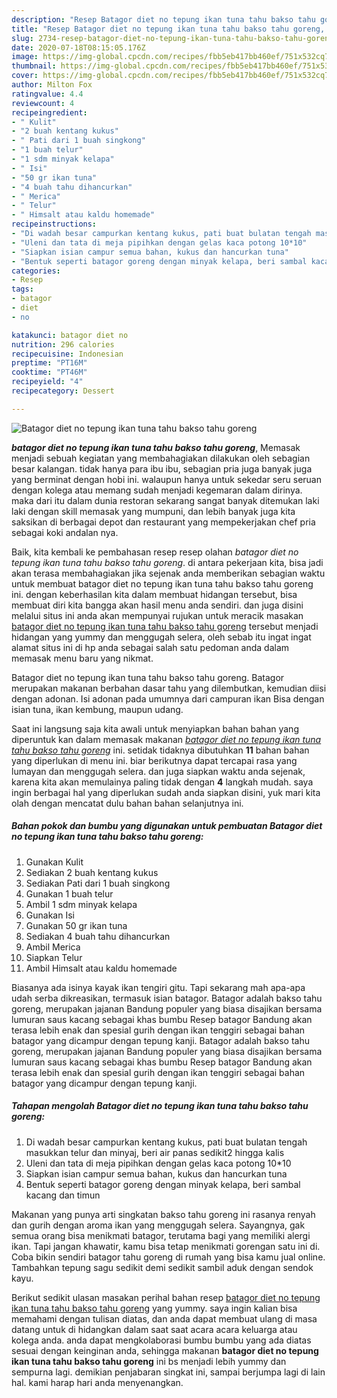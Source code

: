 ```yaml
---
description: "Resep Batagor diet no tepung ikan tuna tahu bakso tahu goreng, Lezat Sekali"
title: "Resep Batagor diet no tepung ikan tuna tahu bakso tahu goreng, Lezat Sekali"
slug: 2734-resep-batagor-diet-no-tepung-ikan-tuna-tahu-bakso-tahu-goreng-lezat-sekali
date: 2020-07-18T08:15:05.176Z
image: https://img-global.cpcdn.com/recipes/fbb5eb417bb460ef/751x532cq70/batagor-diet-no-tepung-ikan-tuna-tahu-bakso-tahu-goreng-foto-resep-utama.jpg
thumbnail: https://img-global.cpcdn.com/recipes/fbb5eb417bb460ef/751x532cq70/batagor-diet-no-tepung-ikan-tuna-tahu-bakso-tahu-goreng-foto-resep-utama.jpg
cover: https://img-global.cpcdn.com/recipes/fbb5eb417bb460ef/751x532cq70/batagor-diet-no-tepung-ikan-tuna-tahu-bakso-tahu-goreng-foto-resep-utama.jpg
author: Milton Fox
ratingvalue: 4.4
reviewcount: 4
recipeingredient:
- " Kulit"
- "2 buah kentang kukus"
- " Pati dari 1 buah singkong"
- "1 buah telur"
- "1 sdm minyak kelapa"
- " Isi"
- "50 gr ikan tuna"
- "4 buah tahu dihancurkan"
- " Merica"
- " Telur"
- " Himsalt atau kaldu homemade"
recipeinstructions:
- "Di wadah besar campurkan kentang kukus, pati buat bulatan tengah masukkan telur dan minyaj, beri air panas sedikit2 hingga kalis"
- "Uleni dan tata di meja pipihkan dengan gelas kaca potong 10*10"
- "Siapkan isian campur semua bahan, kukus dan hancurkan tuna"
- "Bentuk seperti batagor goreng dengan minyak kelapa, beri sambal kacang dan timun"
categories:
- Resep
tags:
- batagor
- diet
- no

katakunci: batagor diet no 
nutrition: 296 calories
recipecuisine: Indonesian
preptime: "PT16M"
cooktime: "PT46M"
recipeyield: "4"
recipecategory: Dessert

---
```



![Batagor diet no tepung ikan tuna tahu bakso tahu goreng](https://img-global.cpcdn.com/recipes/fbb5eb417bb460ef/751x532cq70/batagor-diet-no-tepung-ikan-tuna-tahu-bakso-tahu-goreng-foto-resep-utama.jpg)

<b><i>batagor diet no tepung ikan tuna tahu bakso tahu goreng</i></b>, Memasak menjadi sebuah kegiatan yang membahagiakan dilakukan oleh sebagian besar kalangan. tidak hanya para ibu ibu, sebagian pria juga banyak juga yang berminat dengan hobi ini. walaupun hanya untuk sekedar seru seruan dengan kolega atau memang sudah menjadi kegemaran dalam dirinya. maka dari itu dalam dunia restoran sekarang sangat banyak ditemukan laki laki dengan skill memasak yang mumpuni, dan lebih banyak juga kita saksikan di berbagai depot dan restaurant yang mempekerjakan chef pria sebagai koki andalan nya.

Baik, kita kembali ke pembahasan resep resep olahan <i>batagor diet no tepung ikan tuna tahu bakso tahu goreng</i>. di antara pekerjaan kita, bisa jadi akan terasa membahagiakan jika sejenak anda memberikan sebagian waktu untuk membuat batagor diet no tepung ikan tuna tahu bakso tahu goreng ini. dengan keberhasilan kita dalam membuat hidangan tersebut, bisa membuat diri kita bangga akan hasil menu anda sendiri. dan juga disini melalui situs ini anda akan mempunyai rujukan untuk meracik masakan <u>batagor diet no tepung ikan tuna tahu bakso tahu goreng</u> tersebut menjadi hidangan yang yummy dan menggugah selera, oleh sebab itu ingat ingat alamat situs ini di hp anda sebagai salah satu pedoman anda dalam memasak menu baru yang nikmat.

Batagor diet no tepung ikan tuna tahu bakso tahu goreng. Batagor merupakan makanan berbahan dasar tahu yang dilembutkan, kemudian diisi dengan adonan. Isi adonan pada umumnya dari campuran ikan Bisa dengan isian tuna, ikan kembung, maupun udang.


Saat ini langsung saja kita awali untuk menyiapkan bahan bahan yang diperuntuk kan dalam memasak makanan <u><i>batagor diet no tepung ikan tuna tahu bakso tahu goreng</i></u> ini. setidak tidaknya dibutuhkan <b>11</b> bahan bahan yang diperlukan di menu ini. biar berikutnya dapat tercapai rasa yang lumayan dan menggugah selera. dan juga siapkan waktu anda sejenak, karena kita akan memulainya paling tidak dengan <b>4</b> langkah mudah. saya ingin berbagai hal yang diperlukan sudah anda siapkan disini, yuk mari kita olah dengan mencatat dulu bahan bahan selanjutnya ini.

<!--inarticleads1-->

##### Bahan pokok dan bumbu yang digunakan untuk pembuatan Batagor diet no tepung ikan tuna tahu bakso tahu goreng:

1. Gunakan  Kulit
1. Sediakan 2 buah kentang kukus
1. Sediakan  Pati dari 1 buah singkong
1. Gunakan 1 buah telur
1. Ambil 1 sdm minyak kelapa
1. Gunakan  Isi
1. Gunakan 50 gr ikan tuna
1. Sediakan 4 buah tahu dihancurkan
1. Ambil  Merica
1. Siapkan  Telur
1. Ambil  Himsalt atau kaldu homemade


Biasanya ada isinya kayak ikan tengiri gitu. Tapi sekarang mah apa-apa udah serba dikreasikan, termasuk isian batagor. Batagor adalah bakso tahu goreng, merupakan jajanan Bandung populer yang biasa disajikan bersama lumuran saus kacang sebagai khas bumbu Resep batagor Bandung akan terasa lebih enak dan spesial gurih dengan ikan tenggiri sebagai bahan batagor yang dicampur dengan tepung kanji. Batagor adalah bakso tahu goreng, merupakan jajanan Bandung populer yang biasa disajikan bersama lumuran saus kacang sebagai khas bumbu Resep batagor Bandung akan terasa lebih enak dan spesial gurih dengan ikan tenggiri sebagai bahan batagor yang dicampur dengan tepung kanji. 

<!--inarticleads2-->

##### Tahapan mengolah Batagor diet no tepung ikan tuna tahu bakso tahu goreng:

1. Di wadah besar campurkan kentang kukus, pati buat bulatan tengah masukkan telur dan minyaj, beri air panas sedikit2 hingga kalis
1. Uleni dan tata di meja pipihkan dengan gelas kaca potong 10*10
1. Siapkan isian campur semua bahan, kukus dan hancurkan tuna
1. Bentuk seperti batagor goreng dengan minyak kelapa, beri sambal kacang dan timun


Makanan yang punya arti singkatan bakso tahu goreng ini rasanya renyah dan gurih dengan aroma ikan yang menggugah selera. Sayangnya, gak semua orang bisa menikmati batagor, terutama bagi yang memiliki alergi ikan. Tapi jangan khawatir, kamu bisa tetap menikmati gorengan satu ini di. Coba bikin sendiri batagor tahu goreng di rumah yang bisa kamu jual online. Tambahkan tepung sagu sedikit demi sedikit sambil aduk dengan sendok kayu. 

Berikut sedikit ulasan masakan perihal bahan resep <u>batagor diet no tepung ikan tuna tahu bakso tahu goreng</u> yang yummy. saya ingin kalian bisa memahami dengan tulisan diatas, dan anda dapat membuat ulang di masa datang untuk di hidangkan dalam saat saat acara acara keluarga atau kolega anda. anda dapat mengkolaborasi bumbu bumbu yang ada diatas sesuai dengan keinginan anda, sehingga makanan <b>batagor diet no tepung ikan tuna tahu bakso tahu goreng</b> ini bs menjadi lebih yummy dan sempurna lagi. demikian penjabaran singkat ini, sampai berjumpa lagi di lain hal. kami harap hari anda menyenangkan.
